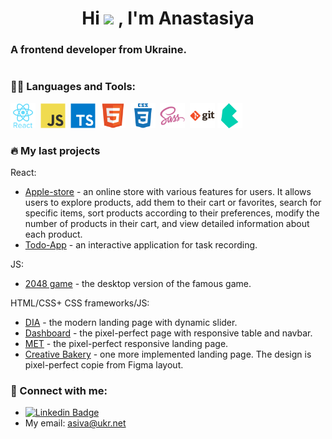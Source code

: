 <div align="center">
<h1>
  Hi
  <img src="https://media.giphy.com/media/hvRJCLFzcasrR4ia7z/giphy.gif" width="30px"/>
  , I'm Anastasiya
</h1>
</div>

### A frontend developer from Ukraine.

#
### 👨‍💻 Languages and Tools:
<div>
  <img src="https://github.com/devicons/devicon/blob/master/icons/react/react-original-wordmark.svg" title="React" alt="React" width="40" height="40"/>&nbsp;
    <img src="https://github.com/devicons/devicon/blob/master/icons/javascript/javascript-original.svg" title="JavaScript" alt="JavaScript" width="40" height="40"/>&nbsp;
  <img src="https://github.com/devicons/devicon/blob/master/icons/typescript/typescript-original.svg" title="typescript" alt="typescript" width="40" height="40"/>&nbsp;
  <img src="https://github.com/devicons/devicon/blob/master/icons/html5/html5-original.svg" title="HTML5" alt="HTML" width="40" height="40"/>&nbsp;
  <img src="https://github.com/devicons/devicon/blob/master/icons/css3/css3-plain-wordmark.svg"  title="CSS3" alt="CSS" width="40" height="40"/>&nbsp;
  <img src="https://github.com/devicons/devicon/blob/master/icons/sass/sass-original.svg"  title="SASS" alt="SASS" width="40" height="40"/>&nbsp;
  <img src="https://github.com/devicons/devicon/blob/master/icons/git/git-original-wordmark.svg" title="Git" **alt="Git" width="40" height="40"/>
  <img src="https://github.com/devicons/devicon/blob/master/icons/bulma/bulma-plain.svg"  title="Bulma" alt="Bulma" width="40" height="40"/>&nbsp;
</div>

### 🔥 My last projects
React:
+ [Apple-store](https://github.com/Anastasiya145/react_apple-store) - an online store with various features for users. It allows users to explore products, add them to their cart or favorites, search for specific items, sort products according to their preferences, modify the number of products in their cart, and view detailed information about each product.
+ [Todo-App]((https://github.com/Anastasiya145/to-do_react_app)) - an interactive application for task recording.

JS:
+ [2048 game](https://github.com/Anastasiya145/2048_game) - the desktop version of the famous game.

HTML/CSS+ CSS frameworks/JS:
+ [DIA](https://github.com/Anastasiya145/dia_landing) - the modern landing page with dynamic slider.
+ [Dashboard](https://github.com/Anastasiya145/Dashboard) - the pixel-perfect page with responsive table and navbar.
+ [MET](https://github.com/Anastasiya145/met-landing) - the pixel-perfect responsive landing page.
+ [Creative Bakery](https://github.com/Anastasiya145/Creative-Bakery) - one more implemented landing page. The design is pixel-perfect copie from Figma layout.


### 🌱 Connect with me:
+ [![Linkedin Badge](https://img.shields.io/badge/-linkedin-blue?style=flat&logo=Linkedin&logoColor=white)](https://www.linkedin.com/in/anastasiya-ivanova-494567109/)
+ My email: asiva@ukr.net

#
<img src="https://komarev.com/ghpvc/?username=Anastasiya145&style=flat-square&color=blue" alt=""/>
